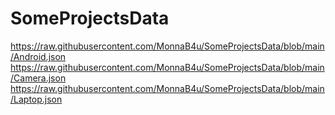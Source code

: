 # SomeProjectsData
https://raw.githubusercontent.com/MonnaB4u/SomeProjectsData/blob/main/Android.json
https://raw.githubusercontent.com/MonnaB4u/SomeProjectsData/blob/main/Camera.json
https://raw.githubusercontent.com/MonnaB4u/SomeProjectsData/blob/main/Laptop.json
